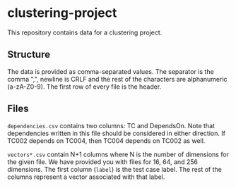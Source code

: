 # clustering-project

This repository contains data for a clustering project.

## Structure
The data is provided as comma-separated values. The separator is the comma ",", newline is CRLF and the rest of the characters are alphanumeric (a-zA-Z0-9). The first row of every file is the header.

## Files

```dependencies.csv``` contains two columns: TC and DependsOn. Note that dependencies written in this file should be considered in either direction. If TC002 depends on TC004, then TC004 depends on TC002 as well.

```vectors*.csv``` contain N+1 columns where N is the number of dimensions for the given file. We have provided you with files for 16, 64, and 256 dimensions. The first column (```label```) is the test case label. The rest of the columns represent a vector associated with that label.